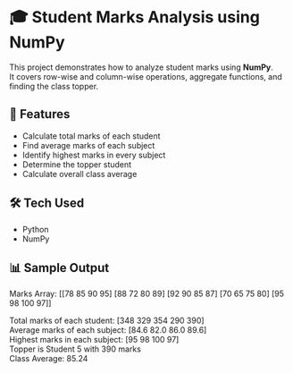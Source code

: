 # 🎓 Student Marks Analysis using NumPy

This project demonstrates how to analyze student marks using **NumPy**.  
It covers row-wise and column-wise operations, aggregate functions, and finding the class topper.

## 📌 Features
- Calculate total marks of each student
- Find average marks of each subject
- Identify highest marks in every subject
- Determine the topper student
- Calculate overall class average

## 🛠️ Tech Used
- Python
- NumPy

## 📊 Sample Output
Marks Array:
[[78 85 90 95]
 [88 72 80 89]
 [92 90 85 87]
 [70 65 75 80]
 [95 98 100 97]]

Total marks of each student: [348 329 354 290 390]  
Average marks of each subject: [84.6 82.0 86.0 89.6]  
Highest marks in each subject: [95 98 100 97]  
Topper is Student 5 with 390 marks  
Class Average: 85.24
